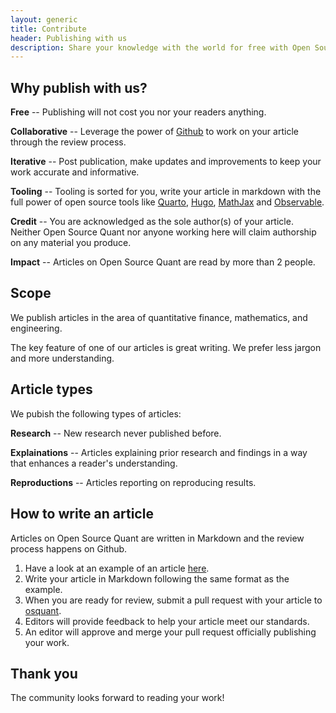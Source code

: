 ```yaml
---
layout: generic
title: Contribute
header: Publishing with us
description: Share your knowledge with the world for free with Open Source Quant.
---
```


## Why publish with us?

**Free** -- Publishing will not cost you nor your readers anything.

**Collaborative** -- Leverage the power of [Github](https://github.com/) to work on your article through the review process.

**Iterative** -- Post publication, make updates and improvements to keep your work accurate and informative.

**Tooling** -- Tooling is sorted for you, write your article in markdown with the full power of open source tools like [Quarto](https://quarto.org/), [Hugo](https://gohugo.io/), [MathJax](https://www.mathjax.org/) and [Observable](https://observablehq.com/).

**Credit** -- You are acknowledged as the sole author(s) of your article. Neither Open Source Quant nor anyone working here will claim authorship on any material you produce.

**Impact** -- Articles on Open Source Quant are read by more than 2 people.

## Scope

We publish articles in the area of quantitative finance, mathematics, and engineering.

The key feature of one of our articles is great writing. We prefer less jargon and more understanding.

## Article types

We pubish the following types of articles:

**Research** -- New research never published before.

**Explainations** -- Articles explaining prior research and findings in a way that enhances a reader's understanding.

**Reproductions** -- Articles reporting on reproducing results.

## How to write an article

Articles on Open Source Quant are written in Markdown and the review process happens on Github.

1. Have a look at an example of an article [here](https://github.com/robolyst/osquant/tree/main/content/papers/why-returns-are-not-gaussian).
1. Write your article in Markdown following the same format as the example.
1. When you are ready for review, submit a pull request with your article to [osquant](https://github.com/robolyst/osquant).
1. Editors will provide feedback to help your article meet our standards.
1. An editor will approve and merge your pull request officially publishing your work.

## Thank you

The community looks forward to reading your work!